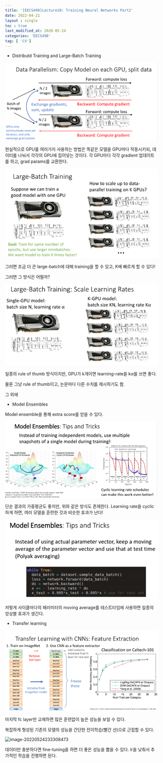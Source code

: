 ```yaml
---
title: '[EECS498]Lecture10: Training Neural Networks Part2'
date: 2022-04-21
layout : single
toc : true
last_modified_at: 2020-05-24
categories: 'EECS498'
tag: [ 'CV']
---
```




- Distributd Training and Large-Batch Training

![](https://raw.githubusercontent.com/whatsdata/whatsdata.github.io/master/img/2022-05/image-20220524222800932.png)



현실적으로 GPU를 여러가지 사용하는 방법은 똑같은 모델을 GPU마다 작동시키되, 데이터를 나눠서 각각의 GPU에 집어넣는 것이다. 각 GPU마다 각각 gradient 업데이트를 하고, grad params를 교환한다. 



![image-20220524223224905](https://raw.githubusercontent.com/whatsdata/whatsdata.github.io/master/img/2022-05/image-20220524223224905.png)



그러면 조금 더 큰 large-batch에 대해 training을 할 수 있고, K배 빠르게 할 수 있다!

그러면 그 방식은 어떨까? 



![image-20220524223359617](https://raw.githubusercontent.com/whatsdata/whatsdata.github.io/master/img/2022-05/image-20220524223359617.png)



일종의 rule of thumb 방식이지만, GPU가 k개이면 learning-rate을 k$\alpha$를 쓰면 좋다. 

물론 그냥 rule of thumb이고, 논문마다 다른 수치를 제시하기도 함. 

그 외에 







- Model Ensembles



Model ensemble을 통해 extra score를 얻을 수 있다.



![image-20220524231112638](https://raw.githubusercontent.com/whatsdata/whatsdata.github.io/master/img/2022-05/image-20220524231112638.png)



단순 결과의 가중평균도 좋지만, 위와 같은 방식도 존재한다. Learning rate을 cyclic하게 하면, 여러 모델을 훈련한 것과 비슷한 효과가 난다!



![image-20220524231211859](https://raw.githubusercontent.com/whatsdata/whatsdata.github.io/master/img/2022-05/image-20220524231211859.png)

저렇게 사이클마다의 패러미터의 moving average를 테스트타임에 사용하면 일종의 앙상블 효과가 생긴다.



- Transfer learning

![image-20220524232809151](https://raw.githubusercontent.com/whatsdata/whatsdata.github.io/master/img/2022-05/image-20220524232809151.png)



마지막 fc layer만 교체하면 많은 훈련없이 높은 성능을 보일 수 있다. 

복잡하게 형성된 기존의 모델의 성능을 간단한 전이학습(빨간 선)으로 근접할 수 있다. 



![image-20220524233308473](../../../../../../AppData/Roaming/Typora/typora-user-images/image-20220524233308473.png)

데이터만 충분하다면 fine-tuning을 하면 더 좋은 성능을 뽑을 수 있다. lr을 낮춰서 추가적인 학습을 진행하면 된다.


